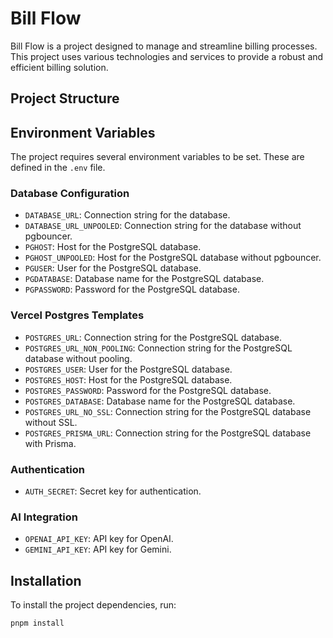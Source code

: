 # Bill Flow

Bill Flow is a project designed to manage and streamline billing processes. This project uses various technologies and services to provide a robust and efficient billing solution.

## Project Structure
## Environment Variables

The project requires several environment variables to be set. These are defined in the `.env` file.

### Database Configuration

- `DATABASE_URL`: Connection string for the database.
- `DATABASE_URL_UNPOOLED`: Connection string for the database without pgbouncer.
- `PGHOST`: Host for the PostgreSQL database.
- `PGHOST_UNPOOLED`: Host for the PostgreSQL database without pgbouncer.
- `PGUSER`: User for the PostgreSQL database.
- `PGDATABASE`: Database name for the PostgreSQL database.
- `PGPASSWORD`: Password for the PostgreSQL database.

### Vercel Postgres Templates

- `POSTGRES_URL`: Connection string for the PostgreSQL database.
- `POSTGRES_URL_NON_POOLING`: Connection string for the PostgreSQL database without pooling.
- `POSTGRES_USER`: User for the PostgreSQL database.
- `POSTGRES_HOST`: Host for the PostgreSQL database.
- `POSTGRES_PASSWORD`: Password for the PostgreSQL database.
- `POSTGRES_DATABASE`: Database name for the PostgreSQL database.
- `POSTGRES_URL_NO_SSL`: Connection string for the PostgreSQL database without SSL.
- `POSTGRES_PRISMA_URL`: Connection string for the PostgreSQL database with Prisma.

### Authentication

- `AUTH_SECRET`: Secret key for authentication.

### AI Integration

- `OPENAI_API_KEY`: API key for OpenAI.
- `GEMINI_API_KEY`: API key for Gemini.

## Installation

To install the project dependencies, run:

```sh
pnpm install

